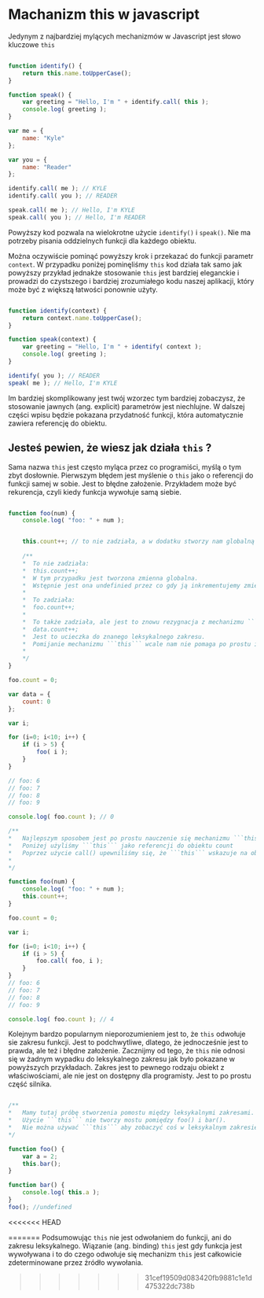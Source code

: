 # Machanizm this w javascript

Jedynym z najbardziej mylących mechanizmów w Javascript jest słowo kluczowe ```this```

```javascript

function identify() {
    return this.name.toUpperCase();
}

function speak() {
    var greeting = "Hello, I'm " + identify.call( this );
    console.log( greeting );
}

var me = {
    name: "Kyle"
};

var you = {
    name: "Reader"
};

identify.call( me ); // KYLE
identify.call( you ); // READER

speak.call( me ); // Hello, I'm KYLE
speak.call( you ); // Hello, I'm READER

```

Powyższy kod pozwala na wielokrotne użycie ```identify()``` i ```speak()```. Nie ma potrzeby
pisania oddzielnych funkcji dla każdego obiektu. 

Można oczywiście pominąć powyższy krok i przekazać do funkcji parametr ```context```. W przypadku poniżej
pominęliśmy ```this``` kod działa tak samo jak powyższy przykład jednakże stosowanie ```this``` 
jest bardziej eleganckie i prowadzi do czystszego i bardziej zrozumiałego kodu naszej aplikacji, który może być z większą łatwości ponownie użyty.


```javascript

function identify(context) {
	return context.name.toUpperCase();
}

function speak(context) {
	var greeting = "Hello, I'm " + identify( context );
	console.log( greeting );
}

identify( you ); // READER
speak( me ); // Hello, I'm KYLE

```

Im bardziej skomplikowany jest twój wzorzec tym bardziej zobaczysz, że stosowanie 
jawnych (ang. explicit) parametrów jest niechlujne. W dalszej części wpisu będzie pokazana przydatność
funkcji, która automatycznie zawiera referencję do obiektu. 

## Jesteś pewien, że wiesz jak działa ```this``` ? 

Sama nazwa ```this```  jest często myląca przez co programiści, myślą o tym zbyt dosłownie.
Pierwszym błędem jest myślenie o ```this``` jako o referencji do funkcji samej w sobie. Jest to błędne założenie. 
Przykładem może być rekurencja, czyli kiedy funkcja wywołuje samą siebie. 

```javascript

function foo(num) {
	console.log( "foo: " + num );


	this.count++; // to nie zadziała, a w dodatku stworzy nam globalną zmienna count 
	
	/**
	*  To nie zadziała: 
	*  this.count++;
	*  W tym przypadku jest tworzona zmienna globalna. 
	*  Wstępnie jest ona undefinied przez co gdy ją inkrementujemy zmienia się w NaN.
	* 
	*  To zadziała:
	*  foo.count++; 
	*  
	*  To także zadziała, ale jest to znowu rezygnacja z mechanizmu ```this```: 
	*  data.count++;
	*  Jest to ucieczka do znanego leksykalnego zakresu.
	*  Pomijanie mechanizmu ```this``` wcale nam nie pomaga po prostu ignorujemy problem z powodu braku zrozumienia go. 
	*  
    */
}

foo.count = 0;

var data = {
	count: 0
};

var i;

for (i=0; i<10; i++) {
	if (i > 5) {
		foo( i );
	}
}

// foo: 6
// foo: 7
// foo: 8
// foo: 9

console.log( foo.count ); // 0 

/**
*   Najlepszym sposobem jest po prostu nauczenie się mechanizmu ```this```
*   Poniżej użyliśmy ```this``` jako referencji do obiektu count
*   Poprzez użycie call() upewniliśmy się, że ```this``` wskazuje na obiekt funkcji foo()
*   
*/

function foo(num) {
	console.log( "foo: " + num );
	this.count++;
}

foo.count = 0;

var i;

for (i=0; i<10; i++) {
	if (i > 5) {
		foo.call( foo, i );
	}
}
// foo: 6
// foo: 7
// foo: 8
// foo: 9

console.log( foo.count ); // 4

```

Kolejnym bardzo popularnym nieporozumieniem jest to, że ```this``` odwołuje sie zakresu funkcji. 
Jest to podchwytliwe, dlatego, że jednocześnie jest to prawda, ale też i błędne założenie. 
Zacznijmy od tego, że ```this``` nie odnosi się w żadnym wypadku do leksykalnego zakresu jak było pokazane w 
powyższych przykładach. 
Zakres jest to pewnego rodzaju obiekt z właściwościami, ale nie jest on dostępny dla programisty. Jest to po
prostu część silnika.

```javascript

/**
*   Mamy tutaj próbę stworzenia pomostu między leksykalnymi zakresami. Jest to niemożliwe. 
*   Użycie ```this``` nie tworzy mostu pomiędzy foo() i bar().
*   Nie można używać ```this``` aby zobaczyć coś w leksykalnym zakresie.
*/

function foo() {
	var a = 2;
	this.bar();
}

function bar() {
	console.log( this.a );
}
foo(); //undefined

```

<<<<<<< HEAD


=======
Podsumowując ```this``` nie jest odwołaniem do funkcji, ani do zakresu leksykalnego.
Wiązanie (ang. binding) ```this``` jest gdy funkcja jest wywoływana i to do 
czego odwołuje się mechanizm ```this``` jest całkowicie zdeterminowane przez źródło wywołania.
>>>>>>> 31cef19509d083420fb9881c1e1d475322dc738b
